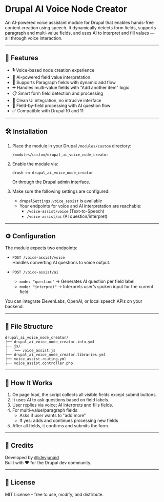 # Drupal AI Voice Node Creator

An AI-powered voice assistant module for Drupal that enables hands-free content creation using speech. It dynamically detects form fields, supports paragraph and multi-value fields, and uses AI to interpret and fill values — all through voice interaction.

---

## 🚀 Features

- 🎙️ Voice-based node creation experience
- 🧠 AI-powered field value interpretation
- 🧩 Supports Paragraph fields with dynamic add flow
- ➕ Handles multi-value fields with "Add another item" logic
- 📋 Smart form field detection and processing
- 🧼 Clean UI integration, no intrusive interface
- 🔁 Field-by-field processing with AI question flow
- ✅ Compatible with Drupal 10 and 11

---

## 🛠️ Installation

1. Place the module in your Drupal `/modules/custom` directory:
   ```
   /modules/custom/drupal_ai_voice_node_creator
   ```

2. Enable the module via:
   ```
   drush en drupal_ai_voice_node_creator
   ```
   Or through the Drupal admin interface.

3. Make sure the following settings are configured:
   - `drupalSettings.voice_assist` is available
   - Your endpoints for voice and AI interpretation are reachable:
     - `/voice-assist/voice` (Text-to-Speech)
     - `/voice-assist/ai` (AI question/interpret)

---

## ⚙️ Configuration

The module expects two endpoints:
- `POST /voice-assist/voice`  
  Handles converting AI questions to voice output.
  
- `POST /voice-assist/ai`  
  - `mode: "question"` → Generates AI question per field label  
  - `mode: "interpret"` → Interprets user’s spoken input for the current field

You can integrate ElevenLabs, OpenAI, or local speech APIs on your backend.

---

## 📂 File Structure

```
drupal_ai_voice_node_creator/
├── drupal_ai_voice_node_creator.info.yml
├── js/
│   └── voice_assist.js
├── drupal_ai_voice_node_creator.libraries.yml
├── voice_assist.routing.yml
├── voice_assist.controller.php
```

---

## 🧠 How It Works

1. On page load, the script collects all visible fields except submit buttons.
2. It uses AI to ask questions based on field labels.
3. User replies via voice; AI interprets and fills fields.
4. For multi-value/paragraph fields:
   - Asks if user wants to "add more"
   - If yes: adds and continues processing new fields
5. After all fields, it confirms and submits the form.

---

## 📢 Credits

Developed by [@idevjunaid](https://github.com/idevjunaid)  
Built with ❤️ for the Drupal dev community.

---

## 📜 License

MIT License – free to use, modify, and distribute.
